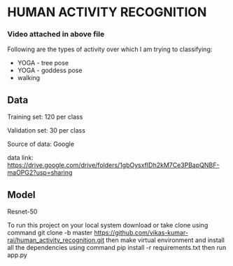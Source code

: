 # HUMAN ACTIVITY RECOGNITION

### Video attached in above file

Following are the types of activity over which I am trying to classifying:
-   YOGA  - tree pose
-   YOGA - goddess pose     
-   walking

## Data 

Training set: 120 per class

Validation set: 30 per class

Source of data: Google

data link: https://drive.google.com/drive/folders/1gbOysxfIDh2kM7Ce3PBapQNBF-maOPG2?usp=sharing


## Model
Resnet-50

 To run this project on your local system download or take clone using command
 git clone -b master https://github.com/vikas-kumar-rai/human_activity_recognition.git
 then make virtual environment and install all the dependencies using command
 pip install -r requirements.txt then run app.py
